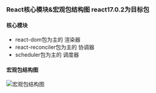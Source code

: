 ### React核心模块&宏观包结构图 react17.0.2为目标包

#### 核心模块
- react-dom包为主的 渲染器
- react-reconciler包为主的 协调器
- scheduler包为主的 调度器

#### 宏观包结构图

![宏观包结构图](https://github.com/7kms/react-illustration-series/blob/main/snapshots/workloop.png)